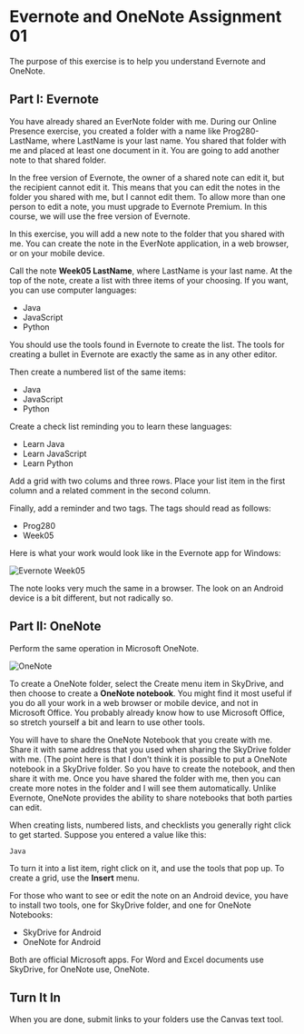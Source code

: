 Evernote and OneNote Assignment 01
===============

The purpose of this exercise is to help you understand Evernote and
OneNote.  

Part I: Evernote
----------------

You have already shared an EverNote folder with me. During our Online
Presence exercise, you created a folder with a name like Prog280-LastName,
where LastName is your last name. You shared that folder with me and
placed at least one document in it. You are going to add another note
to that shared folder.

In the free version of Evernote, the owner of a shared note can edit
it, but the recipient cannot edit it. This means that you can edit the
notes in the folder you shared with me, but I cannot edit them. To
allow more than one person to edit a note, you must upgrade to Evernote
Premium. In this course, we will use the free version of Evernote.

In this exercise, you will add a new note to the folder that you
shared with me. You can create the note in the EverNote application,
in a web browser, or on your mobile device.

Call the note **Week05 LastName**, where LastName is your last name.
At the top of the note, create a list with three items of your
choosing. If you want, you can use computer languages:

- Java
- JavaScript
- Python

You should use the tools found in Evernote to create the list. The
tools for creating a bullet in Evernote are exactly the same as in
any other editor.

Then create a numbered list of the same items:

- Java
- JavaScript
- Python

Create a check list reminding you to learn these languages:

- Learn Java
- Learn JavaScript
- Learn Python

Add a grid with two colums and three rows. Place your list item in
the first column and a related comment in the second column.

Finally, add a reminder and two tags. The tags should read as follows:

- Prog280
- Week05

Here is what your work would look like in the Evernote app for Windows:

![Evernote Week05](https://s3.amazonaws.com/s3bucket01.elvenware.com/dev-images/cloud/EvernoteWeek0501.png)

The note looks very much the same in a browser. The look on an Android
device is a bit different, but not radically so.

Part II: OneNote
-------

Perform the same operation in Microsoft OneNote.

![OneNote](https://s3.amazonaws.com/s3bucket01.elvenware.com/dev-images/cloud/OneNote01.png)

To create a OneNote folder, select the Create menu item in SkyDrive,
and then choose to create a **OneNote notebook**. You might find it
most useful if you do all your work in a web browser or mobile
device, and not in Microsoft Office. You probably already know how
to use Microsoft Office, so stretch yourself a bit and learn to use
other tools.

You will have to share the OneNote Notebook that you create with me.
Share it with same address that you used when sharing the SkyDrive
folder with me. (The point here is that I don't think it is possible
to put a OneNote notebook in a SkyDrive folder. So you have to create
the notebook, and then share it with me. Once you have shared the folder
with me, then you can create more notes in the folder and I will see
them automatically. Unlike Evernote, OneNote provides the ability to
share notebooks that both parties can edit.

When creating lists, numbered lists, and checklists you generally
right click to get started. Suppose you entered a value like this:

	Java

To turn it into a list item, right click on it, and use the tools
that pop up. To create a grid, use the **Insert** menu.

For those who want to see or edit the note on an Android device, you
have to install two tools, one for SkyDrive folder, and one for
OneNote Notebooks:

- SkyDrive for Android
- OneNote for Android

Both are official Microsoft apps. For Word and Excel documents use
SkyDrive, for OneNote use, OneNote.

Turn It In
----------

When you are done, submit links to your folders use the Canvas text
tool.
